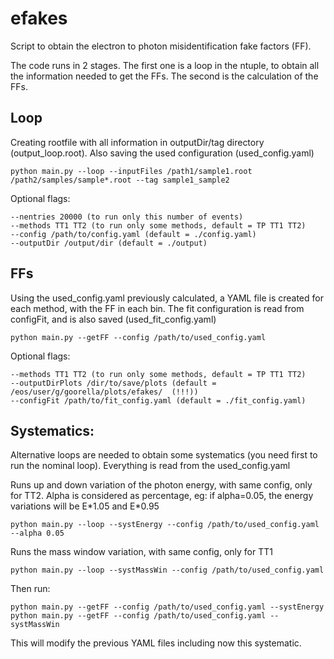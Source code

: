 efakes
=========================

Script to obtain the electron to photon misidentification fake factors (FF).

The code runs in 2 stages. The first one is a loop in the ntuple, to obtain all the information needed to get the FFs. The second is the calculation of the FFs.

## Loop

Creating rootfile with all information in outputDir/tag directory (output_loop.root). Also saving the used configuration (used_config.yaml)

	python main.py --loop --inputFiles /path1/sample1.root /path2/samples/sample*.root --tag sample1_sample2

Optional flags:

	--nentries 20000 (to run only this number of events)
	--methods TT1 TT2 (to run only some methods, default = TP TT1 TT2)
	--config /path/to/config.yaml (default = ./config.yaml)
	--outputDir /output/dir (default = ./output)


## FFs

Using the used_config.yaml previously calculated, a YAML file is created for each method, with the FF in each bin. The fit configuration is read from configFit, and is also saved (used_fit_config.yaml)

	python main.py --getFF --config /path/to/used_config.yaml


Optional flags:

	--methods TT1 TT2 (to run only some methods, default = TP TT1 TT2)
	--outputDirPlots /dir/to/save/plots (default = /eos/user/g/goorella/plots/efakes/  (!!!))
	--configFit /path/to/fit_config.yaml (default = ./fit_config.yaml)


## Systematics:

Alternative loops are needed to obtain some systematics (you need first to run the nominal loop). Everything is read from the  used_config.yaml

Runs up and down variation of the photon energy, with same config, only for TT2. Alpha is considered as percentage, eg: if alpha=0.05, the energy variations will be E\*1.05 and E\*0.95

	python main.py --loop --systEnergy --config /path/to/used_config.yaml --alpha 0.05


Runs the mass window variation, with same config, only for TT1

	python main.py --loop --systMassWin --config /path/to/used_config.yaml


Then run:
	
	python main.py --getFF --config /path/to/used_config.yaml --systEnergy
	python main.py --getFF --config /path/to/used_config.yaml --systMassWin

This will modify the previous YAML files including now this systematic.
